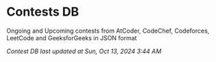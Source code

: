 # Contests DB

Ongoing and Upcoming contests from AtCoder, CodeChef, Codeforces, LeetCode and GeeksforGeeks in JSON format

*Contest DB last updated at Sun, Oct 13, 2024 3:44 AM*  
